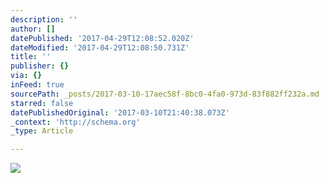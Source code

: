 ```yaml
---
description: ''
author: []
datePublished: '2017-04-29T12:08:52.020Z'
dateModified: '2017-04-29T12:08:50.731Z'
title: ''
publisher: {}
via: {}
inFeed: true
sourcePath: _posts/2017-03-10-17aec58f-8bc0-4fa0-973d-83f882ff232a.md
starred: false
datePublishedOriginal: '2017-03-10T21:40:38.073Z'
_context: 'http://schema.org'
_type: Article

---
```

![](https://the-grid-user-content.s3-us-west-2.amazonaws.com/2b171c77-0511-4917-b470-0f90b4e3a606.jpg)